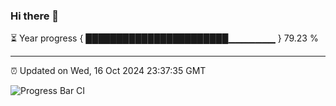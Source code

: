 ### Hi there 👋

⏳ Year progress { ███████████████████████▁▁▁▁▁▁▁ } 79.23 %

---

⏰ Updated on Wed, 16 Oct 2024 23:37:35 GMT

![Progress Bar CI](https://github.com/IshwaranRudhara/GIT-ACTION/workflows/Progress%20Bar%20CI/badge.svg)
